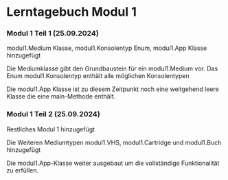 # Lerntagebuch Modul 1

### Modul 1 Teil 1 (25.09.2024)

modul1.Medium Klasse, modul1.Konsolentyp Enum, modul1.App Klasse hinzugefügt

Die Mediumklasse gibt den Grundbaustein für ein
modul1.Medium vor.
Das Enum modul1.Konsolentyp enthält alle möglichen Konsolentypen

Die modul1.App Klasse ist zu diesem Zeitpunkt noch eine weitgehend leere Klasse die eine main-Methode enthält.

### Modul 1 Teil 2 (25.09.2024)

Restliches Modul 1 hinzugefügt

Die Weiteren Mediumtypen modul1.VHS, modul1.Cartridge und modul1.Buch hinzugefügt

Die modul1.App-Klasse weiter ausgebaut um die vollständige Funktionalität zu erfüllen.